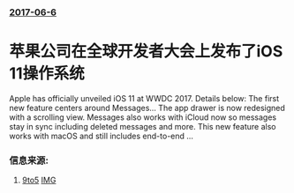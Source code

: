 ### [2017-06-6](/news/2017/06/6/index.md)

##### 
# 苹果公司在全球开发者大会上发布了iOS 11操作系统 

Apple has officially unveiled iOS 11 at WWDC 2017. Details below: The first new feature centers around Messages… The app drawer is now redesigned with a scrolling view. Messages also works with iCloud now so messages stay in sync including deleted messages and more. This new feature also works with macOS and still includes end-to-end …


### 信息来源:

1. [9to5](https://9to5mac.com/2017/06/05/apple-unveils-ios-11-for-iphone-and-ipad/) [IMG](https://9to5mac.com/wp-content/uploads/sites/6/2017/06/wwdc_2017_ios_11_9.jpg?quality=82&strip=all)
